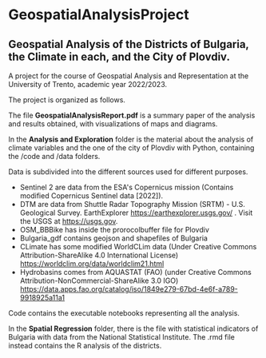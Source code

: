 # GeospatialAnalysisProject

## Geospatial Analysis of the Districts of Bulgaria, the Climate in each, and the City of Plovdiv.

A project for the course of Geospatial Analysis and Representation at the University of Trento, academic year 2022/2023.

The project is organized as follows.

The file **GeospatialAnalysisReport.pdf** is a summary paper of the analysis and results obtained, with visualizations of maps and diagrams.

In the **Analysis and Exploration** folder is the material about the analysis of climate variables and the one of the city of Plovdiv with Python, containing the /code and /data folders. 

Data is subdivided into the different sources used for different purposes.
- Sentinel 2 are data from the ESA's Copernicus mission (Contains modified Copernicus Sentinel data [2022]).
- DTM are data from Shuttle Radar Topography Mission (SRTM) - U.S. Geological Survey. EarthExplorer https://earthexplorer.usgs.gov/ . Visit the USGS at https://usgs.gov.
- OSM_BBBike has inside the prorocolbuffer file for Plovdiv
- Bulgaria_gdf contains geojson and shapefiles of Bulgaria
- CLimate has some modified WorldCLim data (Under Creative Commons Attribution-ShareAlike 4.0 International License) https://worldclim.org/data/worldclim21.html
- Hydrobasins comes from AQUASTAT (FAO) (under Creative Commons Attribution-NonCommercial-ShareAlike 3.0 IGO) https://data.apps.fao.org/catalog/iso/1849e279-67bd-4e6f-a789-9918925a11a1 

Code contains the executable notebooks representing all the analysis.

In the **Spatial Regression** folder, there is the file with statistical indicators of Bulgaria with data from the National Statistical Institute. The .rmd file instead contains the R analysis of the districts.
